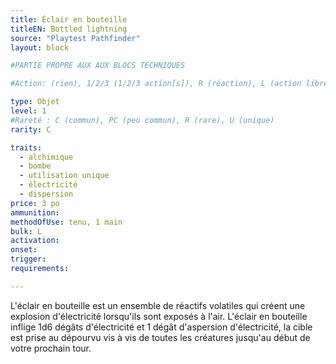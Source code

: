 ```yaml
---
title: Éclair en bouteille
titleEN: Bottled lightning
source: "Playtest Pathfinder"
layout: block

#PARTIE PROPRE AUX AUX BLOCS TECHNIQUES

#Action: (rien), 1/2/3 (1/2/3 action[s]), R (réaction), L (action libre)

type: Objet
level: 1
#Rareté : C (commun), PC (peu commun), R (rare), U (unique)
rarity: C

traits:
  - alchimique
  - bombe
  - utilisation unique
  - électricité
  - dispersion
price: 3 po
ammunition:
methodOfUse: tenu, 1 main
bulk: L
activation: 
onset: 
trigger:
requirements:

---
```


L'éclair en bouteille est un ensemble de réactifs volatiles qui créent une explosion d'électricité lorsqu'ils sont exposés à l'air. L'éclair en bouteille inflige 1d6 dégâts d'électricité et 1 dégât d'aspersion d'électricité, la cible est prise au dépourvu vis à vis de toutes les créatures jusqu'au début de votre prochain tour.